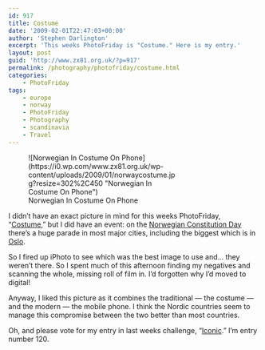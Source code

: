 ```yaml
---
id: 917
title: Costume
date: '2009-02-01T22:47:03+00:00'
author: 'Stephen Darlington'
excerpt: 'This weeks PhotoFriday is "Costume." Here is my entry.'
layout: post
guid: 'http://www.zx81.org.uk/?p=917'
permalink: /photography/photofriday/costume.html
categories:
    - PhotoFriday
tags:
    - europe
    - norway
    - PhotoFriday
    - Photography
    - scandinavia
    - Travel
---
```


<figure aria-describedby="caption-attachment-923" class="wp-caption aligncenter" id="attachment_923" style="width: 302px">![Norwegian In Costume On Phone](https://i0.wp.com/www.zx81.org.uk/wp-content/uploads/2009/01/norwaycostume.jpg?resize=302%2C450 "Norwegian In Costume On Phone")<figcaption class="wp-caption-text" id="caption-attachment-923">Norwegian In Costume On Phone</figcaption></figure>

I didn’t have an exact picture in mind for this weeks PhotoFriday, “[Costume](http://www.photofriday.com/archives/challenge/000846.php),” but I did have an event: on the [Norwegian Constitution Day](http://en.wikipedia.org/wiki/Norwegian_Constitution_Day) there’s a huge parade in most major cities, including the biggest which is in [Oslo](http://www.zx81.org.uk/travel/norway.html).

So I fired up iPhoto to see which was the best image to use and… they weren’t there. So I spent much of this afternoon finding my negatives and scanning the whole, missing roll of film in. I’d forgotten why I’d moved to digital!

Anyway, I liked this picture as it combines the traditional — the costume — and the modern — the mobile phone. I think the Nordic countries seem to manage this compromise between the two better than most countries.

Oh, and please vote for my entry in last weeks challenge, “[Iconic](http://www.photofriday.com/linkviewer.php?id=844).” I’m entry number 120.